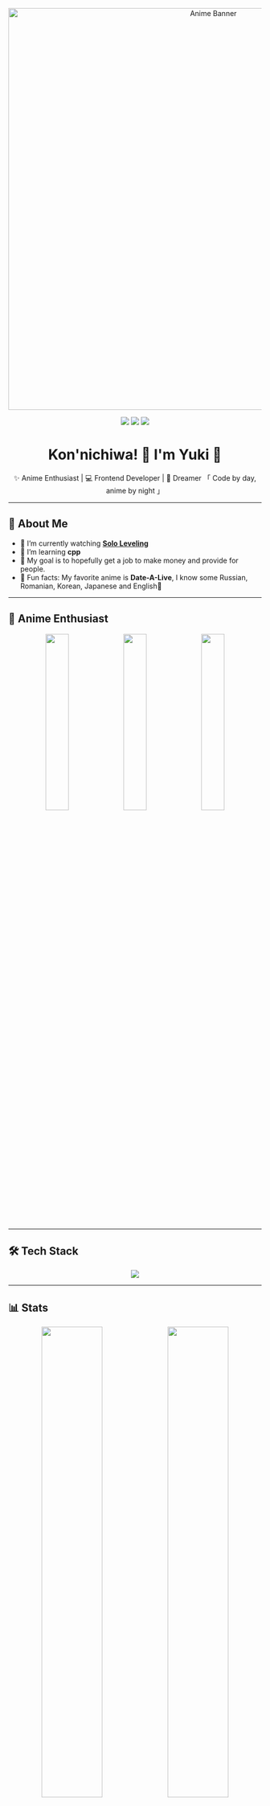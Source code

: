 <!-- Banner Image -->
<p align="center">
  <img src="https://i.pinimg.com/736x/40/9e/12/409e125b851c547d7522f7eaa9ff5db5.jpg" alt="Anime Banner" width="800px"/>
</p>

<!-- Profile Badges -->
<p align="center">
  <img src="https://img.shields.io/badge/🌸-Anime%20Lover-pink?style=flat-square" />
  <img src="https://img.shields.io/badge/☕-Tea%20Addict-brown?style=flat-square" />
  <img src="https://img.shields.io/github/followers/simplyangelic?style=social" />
</p>

<!-- Title -->
<h1 align="center">Kon'nichiwa! 👋 I'm Yuki 🍡</h1>

<!-- Short Bio -->
<p align="center">
✨ Anime Enthusiast | 💻 Frontend Developer | 🌙 Dreamer  
「 Code by day, anime by night 」  
</p>

---

## 🌸 About Me
- 🍙 I’m currently watching **[Solo Leveling](https://myanimelist.net/anime/52299/Ore_dake_Level_Up_na_Ken?cat=anime)**  
- 🌱 I’m learning **cpp**  
- 🎯 My goal is to hopefully get a job to make money and provide for people.
- 🌌 Fun facts: My favorite anime is **Date-A-Live**, I know some Russian, Romanian, Korean, Japanese and English🎻  

---

## 🌙 Anime Enthusiast  
<p align="center">
  <img src="https://media1.tenor.com/m/kOmVqGOJyIUAAAAC/silent-power.gif" width="30%"/>
  <img src="https://media1.tenor.com/m/ULP8xnL063MAAAAC/absolute-cinema-cinema.gif" width="30%"/>
  <img src="https://media1.tenor.com/m/N1S-1am4ZXoAAAAC/spyxfamily-spy-x-family.gif" width="30%"/>
</p>

---

## 🛠️ Tech Stack
<p align="center">
  <img src="https://skillicons.dev/icons?i=html,css,js,react,tailwind,git,github,vscode" />
</p>

---

## 📊 Stats  
<p align="center">
  <img width="49%" src="https://github-readme-stats.vercel.app/api?username=simplyangelic&show_icons=true&theme=sakura" />
  <img width="49%" src="https://github-readme-streak-stats.herokuapp.com/?user=simplyangelic&theme=sakura" />
</p>

---

## 🎶 Now Playing  
[![Spotify](https://novatorem.vercel.app/api/spotify)](https://open.spotify.com/track/5bei4jVciC4wlF8AuiVE4A?si=1c2da2ac9c264af6)


---

## 🌸 Let's Connect!
<p align="center">
  <a href="https://myanimelist.net/profile/yourusername" target="_blank">
    <img src="https://img.shields.io/badge/MyAnimeList-2e51a2?style=flat&logo=myanimelist" />
  </a>
</p>

---

> "I don’t know if I’m cut out for this… but I want to try my best for this family." – *Yor Forger* 🍙  

---

⭐️ From [Yuki](https://github.com/simplyangelic)  

---

